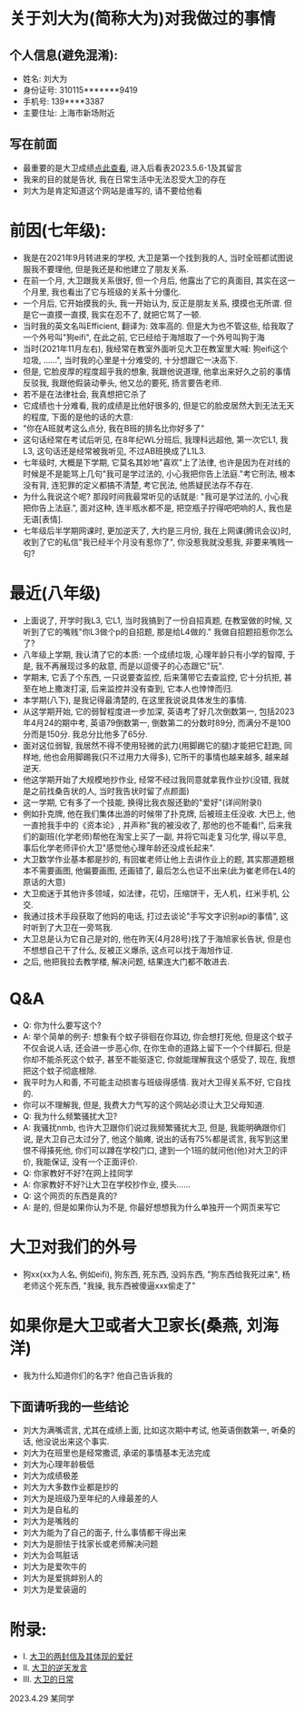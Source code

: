 # 关于刘大为(简称大为)对我做过的事情
## 个人信息(避免混淆):
- 姓名: 刘大为
- 身份证号: 310115*******9419
- 手机号: 139****3387
- 主要住址: 上海市新场附近
## 写在前面
- 最重要的是大卫成绩[点此查看](https://bili-08a04-nq3.github.io/David/logging "点此获取详情"), 进入后看表2023.5.6-1及其留言
- 我来的目的就是告状, 我在日常生活中无法忍受大卫的存在
- 刘大为是肯定知道这个网站是谁写的, 请不要给他看
# 前因(七年级):
- 我是在2021年9月转进来的学校, 大卫是第一个找到我的人, 当时全班都试图说服我不要理他, 但是我还是和他建立了朋友关系.
- 在前一个月, 大卫跟我关系很好, 但一个月后, 他露出了它的真面目, 其实在这一个月里, 我也看出了它与班级的关系十分僵化.
- 一个月后, 它开始摸我的头, 我一开始认为, 反正是朋友关系, 摸摸也无所谓. 但是它一直摸一直摸, 我实在忍不了, 就把它骂了一顿.
- 当时我的英文名叫Efficient, 翻译为: 效率高的. 但是大为也不管这些, 给我取了一个外号叫"狗eifi", 在此之前, 它已经给于海旭取了一个外号叫狗于海
- 当时(2021年11月左右), 我经常在教室外面听见大卫在教室里大喊: 狗eifi这个垃圾, ......", 当时我的心里是十分难受的, 十分想跟它一决高下.
- 但是, 它脸皮厚的程度超乎我的想象, 我跟他说道理, 他拿出来好久之前的事情反驳我, 我跟他假装动拳头, 他又怂的要死, 扬言要告老师.
- 若不是在法律社会, 我真想把它杀了
- 它成绩也十分难看, 我的成绩是比他好很多的, 但是它的脸皮居然大到无法无天的程度, 下面的是他的话的大意:
- "你在A班就考这么点分, 我在B班的排名比你好多了"
- 这句话经常在考试后听见, 在8年纪WL分班后, 我理科远超他, 第一次它L1, 我L3, 这句话还是经常被我听见, 不过AB班换成了L1L3.
- 七年级时, 大概是下学期, 它莫名其妙地"喜欢"上了法律, 也许是因为在对线的时候是不是能骂上几句"我可是学过法的, 小心我把你告上法庭."考它刑法, 根本没有背, 连犯罪的定义都搞不清楚, 考它民法, 他质疑民法存不存在.
- 为什么我说这个呢? 那段时间我最常听见的话就是: "我可是学过法的, 小心我把你告上法庭.", 面对这种, 连半瓶水都不是, 把空瓶子拧得吧吧响的人, 我也是无语[表情].
- 七年级后半学期网课时, 更加逆天了, 大约是三月份, 我在上网课(腾讯会议)时, 收到了它的私信"我已经半个月没有惹你了", 你没惹我就没惹我, 非要来嘴贱一句?
# 最近(八年级)
- 上面说了, 开学时我L3, 它L1, 当时我搞到了一份自招真题, 在教室做的时候, 又听到了它的嘴贱"你L3做个p的自招题, 那是给L4做的." 我做自招题招惹你怎么了?
- 八年级上学期, 我认清了它的本质: 一个成绩垃圾, 心理年龄只有小学的智障, 于是, 我不再展现过多的敌意, 而是以逗傻子的心态跟它"玩".
- 学期末, 它丢了个东西, 一只说要查监控, 后来蒲带它去查监控, 它十分抗拒, 甚至在地上撒泼打滚, 后来监控并没有查到, 它本人也悻悻而归.
- 本学期(八下), 是我记得最清楚的, 在这里我说说具体发生的事情.
- 从这学期开始, 它的弱智程度进一步加深, 英语考了好几次倒数第一, 包括2023年4月24的期中考, 英语79倒数第一, 倒数第二的分数时89分, 而满分不是100分而是150分. 我总分比他多了65分.
- 面对这位弱智, 我居然不得不使用轻微的武力(用脚踢它的腿)才能把它赶跑, 同样地, 他也会用脚踢我(只不过用力大得多), 它所干的事情也越来越多, 越来越逆天.
- 他这学期开始了大规模地抄作业, 经常不经过我同意就拿我作业抄(没错, 我就是之前找桑告状的人, 当时我告状时留了点颜面)
- 这一学期, 它有多了一个技能, 换得比我衣服还勤的"爱好"(详间附录I)
- 例如扑克牌, 他在我们集体出游的时候带了扑克牌, 后被班主任没收. 大巴上, 他一直抢我手中的《资本论》, 并声称"我的被没收了, 那他的也不能看!", 后来我们的副班(化学老师)帮他在淘宝上买了一副, 并将它叫走复习化学, 得以平息, 事后化学老师评价大卫"感觉他心理年龄还没成长起来".
- 大卫数学作业基本都是抄的, 有回崔老师让他上去讲作业上的题, 其实那道题根本不需要画图, 他偏要画图, 还画错了, 最后怎么也证不出来(此为崔老师在L4的原话的大意)
- 大卫痴迷于其他许多领域，如法律，花切，压缩饼干，无人机，红米手机, 公交.
- 我通过技术手段获取了他妈的电话, 打过去谈论"手写文字识别api的事情", 这时听到了大卫在一旁骂我.
- 大卫总是认为它自己是对的, 他在昨天(4月28号)找了于海旭家长告状, 但是也不想想自己干了什么, 反被正义爆杀, 这点可以找于海旭作证.
- 之后, 他把我拉去教学楼, 解决问题, 结果连大门都不敢进去.
# Q&A
- Q: 你为什么要写这个?
- A: 举个简单的例子: 想象有个蚊子徘徊在你耳边, 你会想打死他, 但是这个蚊子不仅会说人话, 还会进一步恶心你, 在你生命的道路上留下一个个绊脚石, 但是你却不能杀死这个蚊子, 甚至不能驱逐它, 你就能理解我这个感受了, 现在, 我想把这个蚊子彻底根除.
- 我平时为人和善, 不可能主动损害与班级得感情. 我对大卫得关系不好, 它自找的.
- 你可以不理解我, 但是, 我费大力气写的这个网站必须让大卫父母知道.
- Q: 我为什么频繁骚扰大卫?
- A: 我骚扰nmb, 也许大卫跟你们说过我频繁骚扰大卫, 但是, 我能明确跟你们说, 是大卫自己太过分了, 他这个脑瘫, 说出的话有75%都是谎言, 我写到这里恨不得揍死他, 你们可以蹲在学校门口, 逮到一个1班的就问他(他)对大卫的评价, 我能保证, 没有一个正面评价.
- Q: 你家教好不好?在网上挂同学
- A: 你家教好不好?让大卫在学校抄作业, 摸头......
- Q: 这个网页的东西是真的?
- A: 是的, 但是如果你认为不是, 你最好想想我为什么单独开一个网页来写它
# 大卫对我们的外号
 - 狗xx(xx为人名, 例如eifi), 狗东西, 死东西, 没妈东西, "狗东西给我死过来", 杨老师这个死东西, "我操, 我东西被傻逼xxx偷走了"
# 如果你是大卫或者大卫家长(桑燕, 刘海洋)
- 我为什么知道你们的名字? 他自己告诉我的
## 下面请听我的一些结论
- 刘大为满嘴谎言, 尤其在成绩上面, 比如这次期中考试, 他英语倒数第一, 听桑的话, 他没说出来这个事实.
- 刘大为在班里也是经常撒谎, 承诺的事情基本无法完成
- 刘大为心理年龄极低
- 刘大为成绩极差
- 刘大为大多数作业都是抄的
- 刘大为是班级乃至年纪的人缘最差的人
- 刘大为是自私的
- 刘大为是嘴贱的
- 刘大为能为了自己的面子, 什么事情都干得出来
- 刘大为是胆怯于找家长或老师解决问题
- 刘大为会骂脏话
- 刘大为是爱吹牛的
- 刘大为是爱挑衅别人的
- 刘大为是爱装逼的


# 附录: 
 - I. [大卫的两封信及其体现的爱好](https://bili-08a04-nq3.github.io/David/letter "点此获取详情")
 - II. [大卫的逆天发言](https://bili-08a04-nq3.github.io/David/saying "点此获取详情")
 - III. [大卫的日常](https://bili-08a04-nq3.github.io/David/logging "点此获取详情")



2023.4.29 某同学

